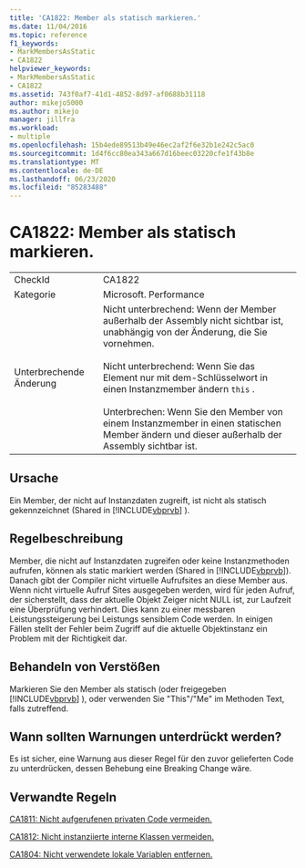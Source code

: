 ```yaml
---
title: 'CA1822: Member als statisch markieren.'
ms.date: 11/04/2016
ms.topic: reference
f1_keywords:
- MarkMembersAsStatic
- CA1822
helpviewer_keywords:
- MarkMembersAsStatic
- CA1822
ms.assetid: 743f0af7-41d1-4852-8d97-af0688b31118
author: mikejo5000
ms.author: mikejo
manager: jillfra
ms.workload:
- multiple
ms.openlocfilehash: 15b4ede89513b49e46ec2af2f6e32b1e242c5ac0
ms.sourcegitcommit: 1d4f6cc80ea343a667d16beec03220cfe1f43b8e
ms.translationtype: MT
ms.contentlocale: de-DE
ms.lasthandoff: 06/23/2020
ms.locfileid: "85283488"
---
```

# <a name="ca1822-mark-members-as-static"></a>CA1822: Member als statisch markieren.

|||
|-|-|
|CheckId|CA1822|
|Kategorie|Microsoft. Performance|
|Unterbrechende Änderung|Nicht unterbrechend: Wenn der Member außerhalb der Assembly nicht sichtbar ist, unabhängig von der Änderung, die Sie vornehmen.<br /><br />Nicht unterbrechend: Wenn Sie das Element nur mit dem-Schlüsselwort in einen Instanzmember ändern `this` .<br /><br /> Unterbrechen: Wenn Sie den Member von einem Instanzmember in einen statischen Member ändern und dieser außerhalb der Assembly sichtbar ist.|

## <a name="cause"></a>Ursache
Ein Member, der nicht auf Instanzdaten zugreift, ist nicht als statisch gekennzeichnet (Shared in [!INCLUDE[vbprvb](../code-quality/includes/vbprvb_md.md)] ).

## <a name="rule-description"></a>Regelbeschreibung
Member, die nicht auf Instanzdaten zugreifen oder keine Instanzmethoden aufrufen, können als static markiert werden (Shared in [!INCLUDE[vbprvb](../code-quality/includes/vbprvb_md.md)]). Danach gibt der Compiler nicht virtuelle Aufrufsites an diese Member aus. Wenn nicht virtuelle Aufruf Sites ausgegeben werden, wird für jeden Aufruf, der sicherstellt, dass der aktuelle Objekt Zeiger nicht NULL ist, zur Laufzeit eine Überprüfung verhindert. Dies kann zu einer messbaren Leistungssteigerung bei Leistungs sensiblem Code werden. In einigen Fällen stellt der Fehler beim Zugriff auf die aktuelle Objektinstanz ein Problem mit der Richtigkeit dar.

## <a name="how-to-fix-violations"></a>Behandeln von Verstößen
Markieren Sie den Member als statisch (oder freigegeben [!INCLUDE[vbprvb](../code-quality/includes/vbprvb_md.md)] ), oder verwenden Sie "This"/"Me" im Methoden Text, falls zutreffend.

## <a name="when-to-suppress-warnings"></a>Wann sollten Warnungen unterdrückt werden?
Es ist sicher, eine Warnung aus dieser Regel für den zuvor gelieferten Code zu unterdrücken, dessen Behebung eine Breaking Change wäre.

## <a name="related-rules"></a>Verwandte Regeln
[CA1811: Nicht aufgerufenen privaten Code vermeiden.](../code-quality/ca1811.md)

[CA1812: Nicht instanziierte interne Klassen vermeiden.](../code-quality/ca1812.md)

[CA1804: Nicht verwendete lokale Variablen entfernen.](../code-quality/ca1804.md)
